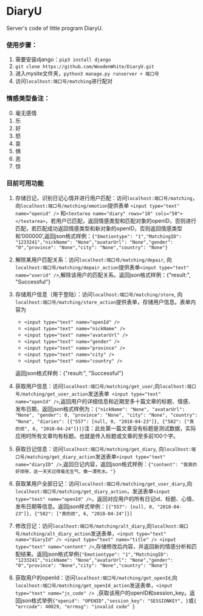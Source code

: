 # DiaryU
Server's code of little program DiaryU.

### 使用步骤：
1. 需要安装django：``pip3 install django``
1. ``git clone https://github.com/WoodenWhite/DiaryU.git``
2. 进入mysite文件夹，``python3 manage.py runserver + 端口号``
3. 访问``localhost:端口号/matching``进行配对
### 情感类型备注：

0. 毫无感情
1. 乐
2. 好
3. 怒
4. 哀
5. 惧
6. 恶
7. 惊

### 目前可用功能
1. 存储日记，识别日记心情并进行用户匹配：访问``localhost:端口号/matching``，向``localhost:端口号/matching/emotion``提供表单 ``<input type="text" name="openid" />`` 和``<textarea name="diary" rows="10" cols="50"></textarea>``，若用户已匹配，返回情感类型和匹配对象的openID，否则进行匹配，若匹配成功返回情感类型和新对象的openID，否则返回情感类型和’000000‘,返回json格式样例：``{"Emotiontype": "1","MatchingID": "1233241","nickName": "None","avatarUrl": "None","gender": "0","province": "None","city": "None","country": "None"}``
2. 解除某用户匹配关系：访问``localhost:端口号/matching/depair``, 向``localhost:端口号/matching/depair_action``提供表单``<input type="text" name="userid" />``,解除该用户的匹配关系。返回json格式样例：{"result:", "Successful"}
3. 存储用户信息（用于登陆）：访问``localhost:端口号/matching/store``, 向``localhost:端口号/matching/store_action``提供表单，存储用户信息。表单内容为    
    - ``<input type="text" name="openId" /> ``
    - ``<input type="text" name="nickName" />``
    - ``<input type="text" name="avatarUrl" />``
    - ``<input type="text" name="gender" />``
    - ``<input type="text" name="province" />`` 
    - ``<input type="text" name="city" /> ``
    - ``<input type="text" name="country" />``
    
    返回json格式样例：{"result:", "Successful"}
4. 获取用户信息：访问``localhost:端口号/matching/get_user``,向``localhost:端口号/matching/get_user_action``发送表单`` <input type="text" name="openId" />``,返回用户的详细信息和近期至多十篇文章的标题、情感、发布日期，返回json格式样例为：``{"nickName": "None", "avatarUrl": "None", "gender": 0, "province": "None", "city": "None", "country": "None", "diaries": [{"557": [null, 0, "2018-04-23"]}, {"582": ["真的烦", 6, "2018-04-24"]}]}``注：此处第一篇文章没有标题是测试数据，实际应用时所有文章均有标题。也就是传入标题或文章的至多前100个字。

5. 获取日记信息：访问``localhost:端口号/matching/get_diary``, 向``localhost:端口号/matching/get_diary_action``发送表单``<input type="text" name="diaryID" />``,返回日记内容，返回json格式样例：``{"content": "我真的好烦呀，这一天天过得毫无生气，像一潭死水。"}``

6. 获取某用户全部日记：访问``localhost:端口号/matching/get_user_diary``,向``localhost:端口号/matching/get_diary_action``，发送表单``<input type="text" name="openId" />``，返回对应用户的所有日记id、标题、心情、发布日期等信息。返回json样式举例：``[{"557": [null, 0, "2018-04-23"]}, {"582": ["真的烦", 6, "2018-04-24"]}]``
7. 修改日记：访问``localhost:端口号/matching/alt_diary``,向``localhost:端口号/matching/alt_diary_action``发送表单，``<input type="text" name="diaryId" /> <input type="text" name="title" /> <input type="text" name="content" />``,存储修改后内容，并返回新的情感分析和匹配结果。返回json格式举例``{"Emotiontype": "1","MatchingID": "1233241","nickName": "None","avatarUrl": "None","gender": "0","province": "None","city": "None","country": "None"}``
8. 获取用户的openId：访问``localhost:端口号/matching/get_openId``,向``localhost:端口号/matching/get_openId_action``发送表单，``<input type="text" name="js_code" /> ``,获取该用户的openID和session_key。返回json格式举例``{"openid": "OPENID","session_key": "SESSIONKEY", }``或``{ "errcode": 40029, "errmsg": "invalid code" }``